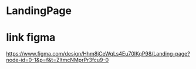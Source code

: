# LandingPage
# link figma
https://www.figma.com/design/Hhm8jCeWqLs4Eu70lKqP98/Landing-page?node-id=0-1&p=f&t=ZltmcNMprPr3fcu9-0
